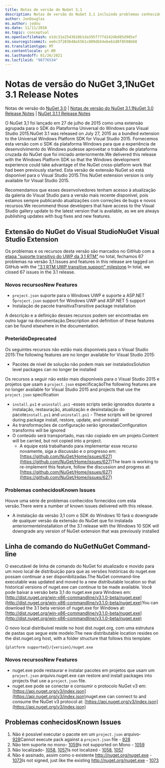 ```yaml
---
title: Notas de versão do NuGet 3,1
description: Notas de versão do NuGet 3,1 incluindo problemas conhecidos, correções de bugs, recursos adicionados e DCRs.
author: JonDouglas
ms.author: jodou
ms.date: 11/11/2016
ms.topic: conceptual
ms.openlocfilehash: e1dc31e2543610b1da395f77fd2424bd85d985ef
ms.sourcegitcommit: ee6c3f203648a5561c809db54ebeb1d0f0598b68
ms.translationtype: MT
ms.contentlocale: pt-BR
ms.lasthandoff: 01/26/2021
ms.locfileid: "98776534"
---
```

# <a name="nuget-31-release-notes"></a><span data-ttu-id="436ea-103">Notas de versão do NuGet 3,1</span><span class="sxs-lookup"><span data-stu-id="436ea-103">NuGet 3.1 Release Notes</span></span>

<span data-ttu-id="436ea-104">Notas de versão do [NuGet 3,0](../release-notes/nuget-3.0.0.md)  |  [Notas de versão do NuGet 3.1.1](../release-notes/nuget-3.1.1.md)</span><span class="sxs-lookup"><span data-stu-id="436ea-104">[NuGet 3.0 Release Notes](../release-notes/nuget-3.0.0.md) | [NuGet 3.1.1 Release Notes](../release-notes/nuget-3.1.1.md)</span></span>

<span data-ttu-id="436ea-105">O NuGet 3,1 foi lançado em 27 de julho de 2015 como uma extensão agrupada para o SDK do Plataforma Universal do Windows para Visual Studio 2015.</span><span class="sxs-lookup"><span data-stu-id="436ea-105">NuGet 3.1 was released on July 27, 2015 as a bundled extension to the Universal Windows Platform SDK for Visual Studio 2015.</span></span> <span data-ttu-id="436ea-106">Fornecemos esta versão com o SDK da plataforma Windows para que a experiência de desenvolvimento do Windows pudesse aproveitar o trabalho de plataforma cruzada do NuGet que foi iniciado anteriormente.</span><span class="sxs-lookup"><span data-stu-id="436ea-106">We delivered this release with the Windows Platform SDK so that the Windows development experience could take advantage of the NuGet cross-platform work that had been previously started.</span></span> <span data-ttu-id="436ea-107">Esta versão de extensão NuGet só está disponível para o Visual Studio 2015.</span><span class="sxs-lookup"><span data-stu-id="436ea-107">This NuGet extension version is only available for Visual Studio 2015.</span></span>

<span data-ttu-id="436ea-108">Recomendamos que esses desenvolvedores tenham acesso à atualização da galeria do Visual Studio para a versão mais recente disponível, pois estamos sempre publicando atualizações com correções de bugs e novos recursos.</span><span class="sxs-lookup"><span data-stu-id="436ea-108">We recommend those developers that have access to the Visual Studio gallery update to the latest version that is available, as we are always publishing updates with bug fixes and new features.</span></span>

## <a name="nuget-visual-studio-extension"></a><span data-ttu-id="436ea-109">Extensão do NuGet do Visual Studio</span><span class="sxs-lookup"><span data-stu-id="436ea-109">NuGet Visual Studio Extension</span></span>

<span data-ttu-id="436ea-110">Os problemas e os recursos desta versão são marcados no GitHub com a [etapa "suporte transitivo do UWP da 3,1 RTM"](https://github.com/NuGet/Home/issues?utf8=%E2%9C%93&q=is%3Aclosed+milestone%3A%223.1+RTM+UWP+transitive+support%22+)  no total, fechamos 67 problemas na versão 3,1.</span><span class="sxs-lookup"><span data-stu-id="436ea-110">Issues and features in this release are tagged on GitHub with the ["3.1 RTM UWP transitive support" milestone](https://github.com/NuGet/Home/issues?utf8=%E2%9C%93&q=is%3Aclosed+milestone%3A%223.1+RTM+UWP+transitive+support%22+)  In total, we closed 67 issues in the 3.1 release.</span></span>

### <a name="new-features"></a><span data-ttu-id="436ea-111">Novos recursos</span><span class="sxs-lookup"><span data-stu-id="436ea-111">New Features</span></span>

* <span data-ttu-id="436ea-112">`project.json` suporte para o Windows UWP e suporte a ASP.NET 5</span><span class="sxs-lookup"><span data-stu-id="436ea-112">`project.json` support for Windows UWP and ASP.NET 5 support</span></span>
* <span data-ttu-id="436ea-113">Instalação de pacote transitiva</span><span class="sxs-lookup"><span data-stu-id="436ea-113">Transitive package installation</span></span>

<span data-ttu-id="436ea-114">A descrição e a definição desses recursos podem ser encontradas em outro lugar na documentação.</span><span class="sxs-lookup"><span data-stu-id="436ea-114">Description and definition of these features can be found elsewhere in the documentation.</span></span>

### <a name="deprecated"></a><span data-ttu-id="436ea-115">Preterido</span><span class="sxs-lookup"><span data-stu-id="436ea-115">Deprecated</span></span>

<span data-ttu-id="436ea-116">Os seguintes recursos não estão mais disponíveis para o Visual Studio 2015:</span><span class="sxs-lookup"><span data-stu-id="436ea-116">The following features are no longer available for Visual Studio 2015:</span></span>

* <span data-ttu-id="436ea-117">Pacotes de nível de solução não podem mais ser instalados</span><span class="sxs-lookup"><span data-stu-id="436ea-117">Solution level packages can no longer be installed</span></span>

<span data-ttu-id="436ea-118">Os recursos a seguir não estão mais disponíveis para o Visual Studio 2015 e projetos que usam a `project.json` especificação</span><span class="sxs-lookup"><span data-stu-id="436ea-118">The following features are no longer available for Visual Studio 2015 and projects that use the `project.json` specification</span></span>

* <span data-ttu-id="436ea-119">`install.ps1` e `uninstall.ps1` -esses scripts serão ignorados durante a instalação, restauração, atualização e desinstalação do pacote</span><span class="sxs-lookup"><span data-stu-id="436ea-119">`install.ps1` and `uninstall.ps1` - These scripts will be ignored during package install, restore, update, and uninstall</span></span>
* <span data-ttu-id="436ea-120">As transformações de configuração serão ignoradas</span><span class="sxs-lookup"><span data-stu-id="436ea-120">Configuration transforms will be ignored</span></span>
* <span data-ttu-id="436ea-121">O conteúdo será transportado, mas não copiado em um projeto.</span><span class="sxs-lookup"><span data-stu-id="436ea-121">Content will be carried, but not copied into a project.</span></span>
    * <span data-ttu-id="436ea-122">A equipe está trabalhando para implementar esse recurso novamente, siga a discussão e o progresso em: [https://github.com/NuGet/Home/issues/627](https://github.com/NuGet/Home/issues/627)</span><span class="sxs-lookup"><span data-stu-id="436ea-122">The team is working to re-implement this feature, follow the discussion and progress at: [https://github.com/NuGet/Home/issues/627](https://github.com/NuGet/Home/issues/627)</span></span>


### <a name="known-issues"></a><span data-ttu-id="436ea-123">Problemas conhecidos</span><span class="sxs-lookup"><span data-stu-id="436ea-123">Known Issues</span></span>

<span data-ttu-id="436ea-124">Houve uma série de problemas conhecidos fornecidos com esta versão.</span><span class="sxs-lookup"><span data-stu-id="436ea-124">There were a number of known issues delivered with this release.</span></span>

* <span data-ttu-id="436ea-125">A instalação da versão 3,1 com o SDK do Windows 10 fará o downgrade de qualquer versão da extensão do NuGet que foi instalada anteriormente</span><span class="sxs-lookup"><span data-stu-id="436ea-125">Installation of the 3.1 release with the Windows 10 SDK will downgrade any version of NuGet extension that was previously installed</span></span>

## <a name="nuget-command-line"></a><span data-ttu-id="436ea-126">Linha de comando do NuGet</span><span class="sxs-lookup"><span data-stu-id="436ea-126">NuGet Command-line</span></span>

<span data-ttu-id="436ea-127">O executável de linha de comando do NuGet foi atualizado e movido para um novo local de distribuição para que as versões históricas do nuget.exe possam continuar a ser disponibilizadas.</span><span class="sxs-lookup"><span data-stu-id="436ea-127">The NuGet command-line executable was updated and moved to a new distributable location so that historical versions of nuget.exe can continue to be made available.</span></span>  <span data-ttu-id="436ea-128">Você pode baixar a versão beta 3,1 do nuget.exe para Windows em: [http://dist.nuget.org/win-x86-commandline/v3.1.0-beta/nuget.exe](http://dist.nuget.org/win-x86-commandline/v3.1.0-beta/nuget.exe)</span><span class="sxs-lookup"><span data-stu-id="436ea-128">You can download the 3.1 beta version of nuget.exe for Windows at: [http://dist.nuget.org/win-x86-commandline/v3.1.0-beta/nuget.exe](http://dist.nuget.org/win-x86-commandline/v3.1.0-beta/nuget.exe)</span></span>

<span data-ttu-id="436ea-129">O novo local distribuível reside no host dist.nuget.org, com uma estrutura de pastas que segue este modelo:</span><span class="sxs-lookup"><span data-stu-id="436ea-129">The new distributable location resides on the dist.nuget.org host, with a folder structure that follows this template:</span></span>

```
{platform supported}/{version}/nuget.exe
```

### <a name="new-features"></a><span data-ttu-id="436ea-130">Novos recursos</span><span class="sxs-lookup"><span data-stu-id="436ea-130">New Features</span></span>

* <span data-ttu-id="436ea-131">nuget.exe pode restaurar e instalar pacotes em projetos que usam um `project.json` arquivo.</span><span class="sxs-lookup"><span data-stu-id="436ea-131">nuget.exe can restore and install packages into projects that use a `project.json` file.</span></span>
* <span data-ttu-id="436ea-132">nuget.exe pode se conectar e consumir o protocolo NuGet v3 em: [https://api.nuget.org/v3/index.json](https://api.nuget.org/v3/index.json)</span><span class="sxs-lookup"><span data-stu-id="436ea-132">nuget.exe can connect to and consume the NuGet v3 protocol at: [https://api.nuget.org/v3/index.json](https://api.nuget.org/v3/index.json)</span></span>

## <a name="known-issues"></a><span data-ttu-id="436ea-133">Problemas conhecidos</span><span class="sxs-lookup"><span data-stu-id="436ea-133">Known Issues</span></span> ##

1.    <span data-ttu-id="436ea-134">Não é possível executar o pacote em um `project.json` arquivo- [928](https://github.com/NuGet/Home/issues/928)</span><span class="sxs-lookup"><span data-stu-id="436ea-134">Cannot execute pack against a `project.json` file - [928](https://github.com/NuGet/Home/issues/928)</span></span>
2.    <span data-ttu-id="436ea-135">Não tem suporte no mono- [1059](https://github.com/NuGet/Home/issues/1059)</span><span class="sxs-lookup"><span data-stu-id="436ea-135">Is not supported on Mono - [1059](https://github.com/NuGet/Home/issues/1059)</span></span>
3.    <span data-ttu-id="436ea-136">Não localizado- [1058](https://github.com/NuGet/Home/issues/1058),   [1057](https://github.com/NuGet/Home/issues/1057)</span><span class="sxs-lookup"><span data-stu-id="436ea-136">Is not localized - [1058](https://github.com/NuGet/Home/issues/1058),   [1057](https://github.com/NuGet/Home/issues/1057)</span></span>
4.    <span data-ttu-id="436ea-137">Não é assinado, assim como o existente http://nuget.org/nuget.exe  -  [1073](https://github.com/NuGet/Home/issues/1073)</span><span class="sxs-lookup"><span data-stu-id="436ea-137">Is not signed, just like the existing http://nuget.org/nuget.exe - [1073](https://github.com/NuGet/Home/issues/1073)</span></span>
